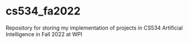 # cs534_fa2022
Repository for storing my implementation of projects in CS534 Artificial Intelligence in Fall 2022 at WPI
